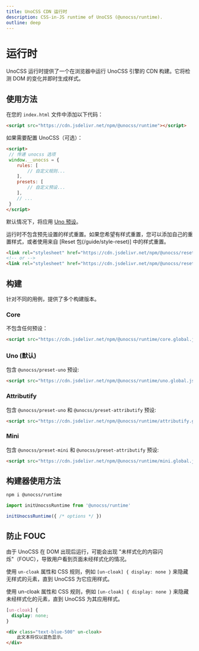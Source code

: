 ```yaml
---
title: UnoCSS CDN 运行时
description: CSS-in-JS runtime of UnoCSS (@unocss/runtime).
outline: deep
---
```


# 运行时

UnoCSS 运行时提供了一个在浏览器中运行 UnoCSS 引擎的 CDN 构建。它将检测 DOM 的变化并即时生成样式。

## 使用方法

在您的 `index.html` 文件中添加以下代码：


```html
<script src="https://cdn.jsdelivr.net/npm/@unocss/runtime"></script>
```

如果需要配置 UnoCSS（可选）：

```html
<script>
 // 传递 unocss 选项
 window.__unocss = {
    rules: [
        // 自定义规则...
    ],
    presets: [
        // 自定义预设...
    ],
    // ...
 }
</script>

```
默认情况下，将应用 [Uno 预设](/presets/uno)。

运行时不包含预先设置的样式重置。如果您希望有样式重置，您可以添加自己的重置样式，或者使用来自 [Reset 包(/guide/style-reset)] 中的样式重置。

```html
<link rel="stylesheet" href="https://cdn.jsdelivr.net/npm/@unocss/reset/normalize.min.css">
<!-- or -->
<link rel="stylesheet" href="https://cdn.jsdelivr.net/npm/@unocss/reset/tailwind.min.css">
```

## 构建

针对不同的用例，提供了多个构建版本。

### Core

不包含任何预设：

```html
<script src="https://cdn.jsdelivr.net/npm/@unocss/runtime/core.global.js"></script>
```

### Uno (默认)

包含 `@unocss/preset-uno` 预设:

```html
<script src="https://cdn.jsdelivr.net/npm/@unocss/runtime/uno.global.js"></script>
```

### Attributify

包含 `@unocss/preset-uno` 和 `@unocss/preset-attributify` 预设:

```html
<script src="https://cdn.jsdelivr.net/npm/@unocss/runtime/attributify.global.js"></script>
```

### Mini

包含 `@unocss/preset-mini` 和 `@unocss/preset-attributify` 预设:

```html
<script src="https://cdn.jsdelivr.net/npm/@unocss/runtime/mini.global.js"></script>
```

## 构建器使用方法

```bash
npm i @unocss/runtime
```

```ts
import initUnocssRuntime from '@unocss/runtime'

initUnocssRuntime({ /* options */ })
```

## 防止 FOUC

由于 UnoCSS 在 DOM 出现后运行，可能会出现 "未样式化的内容闪烁"（FOUC），导致用户看到页面未经样式化的情况。

使用 `un-cloak` 属性和 CSS 规则，例如 `[un-cloak] { display: none }` 来隐藏无样式的元素，直到 UnoCSS 为它应用样式。

使用 un-cloak 属性和 CSS 规则，例如 `[un-cloak] { display: none }` 来隐藏未经样式化的元素，直到 UnoCSS 为其应用样式。

```css
[un-cloak] {
  display: none;
}
```

```html
<div class="text-blue-500" un-cloak>
    此文本将仅以蓝色显示。
</div>
```
